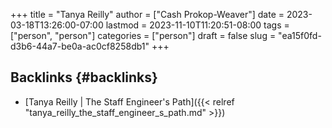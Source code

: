 +++
title = "Tanya Reilly"
author = ["Cash Prokop-Weaver"]
date = 2023-03-18T13:26:00-07:00
lastmod = 2023-11-10T11:20:51-08:00
tags = ["person", "person"]
categories = ["person"]
draft = false
slug = "ea15f0fd-d3b6-44a7-be0a-ac0cf8258db1"
+++

## Backlinks {#backlinks}

-   [Tanya Reilly | The Staff Engineer's Path]({{< relref "tanya_reilly_the_staff_engineer_s_path.md" >}})
